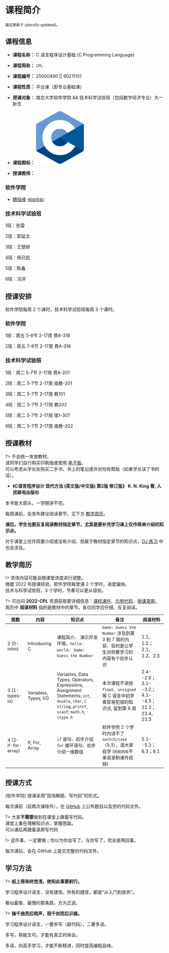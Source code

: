 # 课程简介

<small>最后更新于 {docsify-updated}。</small>

## 课程信息

- **课程名称：** C 语言程序设计基础 (C Programming Language)

- **课程简称：** `CPL`

- **课程编号：** $25000490$ || $90211101$

- **课程性质：** 平台课（即专业基础课）

- **授课对象：** 南京大学软件学院 && 技术科学试验班（包括数字经济专业）大一新生

- **课程图标：** ![CPL](.assets/images/C_Programming_Language.svg ':size=50')

- **授课教师：**

<!-- tabs:start -->

### **软件学院**

- [魏恒峰](https://hengxin.github.io/) <small>([蚂蚁蚂蚁](https://www.bilibili.com/video/BV16y4y1Y7u6))</small>

### **技术科学试验班**

1班：张雷

2班：郭延文

3班：王慧妍

4班：杨已彪

5班：陈鑫

6班：冯洋

<!-- tabs:end -->

## 授课安排
软件学院每周 $2$ 个课时，技术科学试验班每周 $3$ 个课时。

<!-- tabs:start -->

### **软件学院**

1班：周五 5-6节 2-17周 费A-318

2班：周五 7-8节 2-17周 费A-318

<!-- ![2022-CPL-Software](.assets/images/2022-CPL-Software.svg ':size=60%') -->

### **技术科学试验班**

1班：周二 5-7节 2-17周 费A-201

2班：周二 5-7节 2-17周 南教-201

3班：周二 5-7节 2-17周 教101

4班：周二 5-7节 2-17周 教202

5班：周二 5-7节 2-17周 馆1-307

6班：周二 5-7节 2-17周 南教-202

<!-- ![2022-CPL-SuZhou](.assets/images/2022-CPL-SuZhou.svg ':size=60%') -->

<!-- tabs:end -->

## 授课教材

?> 不会统一发放教材。</br>
请同学们自行购买印刷版或使用 [电子版](resources?id=电子书籍)。</br>
可以考虑从学长处购买二手书，书上的笔记或许对你有帮助（如果学长读了书的话）。

- **《C语言程序设计 现代方法 (英文版/中文版) 第2版 修订版》 K. N. King 著, 人民邮电出版社**

本书是大部头，一学期讲不完。

每周课前，会发布建议阅读章节。见下方 [教学周历](intro?id=教学周历)。

**课后，学生也要反复阅读教材指定章节，尤其是要补充学习课上仅作简单介绍的知识点。**

对于课堂上仅作简要介绍或没有介绍、但属于教材指定章节的知识点，[OJ 练习](problemset) 中也会涉及。

## 教学周历

!> 具体内容可能会随课堂进度进行调整。</br>
根据 2022 年授课经验，软件学院每堂课 $2$ 个学时，进度偏快。</br>
技术与科学试验班，$3$ 个学时，节奏可以更从容些。

?> 可访问 **2022-CPL** 资源获取更详细信息：[课程课件](resources?id=课程课件)、[示例代码](resources?id=课程代码仓库)、[授课录屏](resources?id=视频资源)。</br>
周历中 **阅读材料** 指的是教材中的章节。各位同学应仔细、反复阅读。

| 周数 | 内容 | 知识点 | 备注 | 阅读材料 |
| ----- | ----- | ----- | ----- | ----- |
| 2 (0-intro) | Introducing C | 课程简介、 演示开发环境、`hello-world`、 `Game: Guess the Number` | `Game: Guess the Number` 涉及到第 3 到 7 周的内容，目的是让学生对将要学习的内容有个初步认识 | 1.1、1.2；2.1、2.2、2.3|
| 3 (1-types-io) | Variables, Types, I/O | Variables, Data Types; Operators, Expressions, Assignment Statements; `int`, `double`, `char`, `C string`; `printf`, `scanf`; `math.h`, `ctype.h` | 本次课程不讲授 `float`、`unsigned` 等 C 语言中初学者容易犯错的知识点, 留到第 8 周 | 2.4--2.8；3.1--3.2；4.1--4.5；22.3；23.4、23.5 |
| 4 (2-if-for-array) | If, For, Array | `if` 语句、初步介绍 `for` 循环语句、初步介绍一维数组 | 软件学院 2 个学时内讲不了 `switch/case`（5.3），请大家自学 (<small>蚂蚁蚂蚁</small>不承诺录制课外视频) | 5.1--5.3；6.3；8.1 |
<!--
| 6 (3-for-a-while) | For, While, Do-While | 更多 `for` 例子、`while` 与 `do-while` 语句、`break/continue` | 请务必讲解 `selection sort` 与 `binary search` (这周与下周两周内) | 6.1、6.2、6.4、6.5 |
| 7 (4-loops) | Loops; Multi-dimensional Arrays | More examples on loops; `break/continue`| 建议讲解 Conway's Game of Life | 8.2、8.3 |
| 8 (5-function) | Function; Scopes | 函数的概念与使用; 作用域与程序结构 | 9.7 内容可选 | 9.1 -- 9.5、10.1 -- 10.5 |
| 9 (6-recursion) | Recursion | 递归的概念与举例 | 建议介绍 `merge-sort`; 本节内容不作高要求 | 9.6 |
| 10 (7-data-types) | Data Types | 基本数据类型 | 介绍 Undefined Behaviors (最迟在此次课介绍) | 7.1 -- 7.6 |
| 11 (8-pointers-arrays) | Pointers | 指针的基本概念，指针与一维数组，动态内存分配 | | 11.1 -- 11.5；12.1 -- 12.3；17.1 -- 17.4 |
| 12 (9-pointers-c-strings) | Pointers and C Strings | 指针与字符串 | | 12.4；13.1 -- 13.6 |
| 13 (10-double-pointers) | Double Pointers | 指针与字符串数组、命令行参数、指针与二维数组、函数指针 | | 12.4；13.7；17.6、17.7 |
| 14 (11-struct) | Struct; Union; Enum | 结构体、联合体、枚举类型 | 软件学院 16.4 节选读; 介绍 18.4 节内容 (如何解读声明语句) | 16.1 -- 16.5 |
| 15 (12-linkedlists) | Linked Lists | | | |
| 16 (13-networking) | Networking Programming (期末项目补充) | | | | -->

## 授课方式

(软件学院) 授课采用“现场解题、写代码”的形式。

每次课前（前两次课除外），在 [GitHub](resources?id=课程代码) 上公布题目以及空的代码文件。

?> 大家**不需要**做到在课堂上跟着写代码。</br>
课堂上重在理解知识点，掌握思路。</br>
可以课后再跟着录屏写代码

!> 这件事，一定要做；你以为你会写了，与你写了，完全是两回事。

每次课后，会在 GitHub 上提交完整的代码文件。

## 学习方法

?> **纸上得来终觉浅，绝知此事要躬行。**

学习程序设计语言，没有捷径。所有的捷径，都是“从入门到放弃”。

看似最笨、最慢的那条路，方为正途。

?> **操千曲而后晓声，观千剑而后识器。**

学习程序设计语言，一要多写（敲代码），二要多读。

多写，熟能生巧，才能有真正的体会。

多读，向高手学习，才能不断精进，同时提高编程品味。

